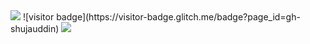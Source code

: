 <img src="https://capsule-render.vercel.app/api?type=waving&color=gradient&customColorList=0,2,2,5,30&&height=300&section=header&text=Hey,%20I'm%20Shujauddin%20Qadri!%20👋&animation=fadeIn&fontSize=50&desc=Learning%20Android%20Developer&fontAlignY=40" />
![visitor badge](https://visitor-badge.glitch.me/badge?page_id=gh-shujauddin)

<img src="https://visitor-badge-reloaded.herokuapp.com/badge?page_id=gh-shujauddin" />

